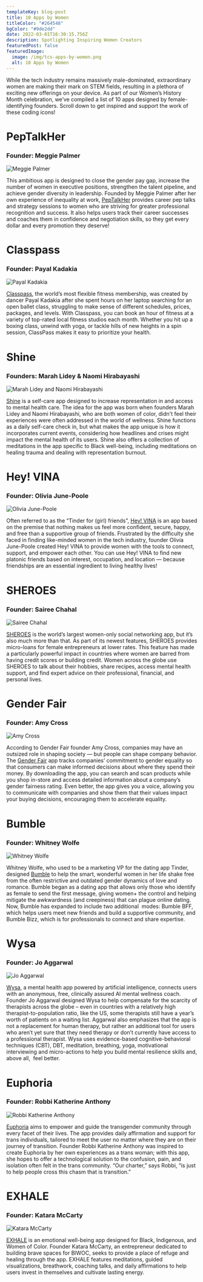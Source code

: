```yaml
---
templateKey: blog-post
title: 10 Apps by Women
titleColor: "#264548"
bgColor: "#9de2dd"
date: 2022-03-01T16:30:15.756Z
description: Spotlighting Inspiring Women Creators
featuredPost: false
featuredImage:
  image: /img/tcs-apps-by-women.png
  alt: 10 Apps by Women
---
```

While the tech industry remains massively male-dominated, extraordinary women are making their mark on STEM fields, resulting in a plethora of exciting new offerings on your device. As part of our Women’s History Month celebration, we’ve compiled a list of 10 apps designed by female-identifying founders. Scroll down to get inspired and support the work of these coding icons!





# PepTalkHer

### Founder: Meggie Palmer

![Meggie Palmer](/img/1.png)

This ambitious app is designed to close the gender pay gap, increase the number of women in executive positions, strengthen the talent pipeline, and achieve gender diversity in leadership. Founded by Meggie Palmer after her own experience of inequality at work, [PepTalkHer](https://www.peptalkher.com/) provides career pep talks and strategy sessions to women who are striving for greater professional recognition and success. It also helps users track their career successes and coaches them in confidence and negotiation skills, so they get every dollar and every promotion they deserve! 



# Classpass

### Founder: Payal Kadakia

![Payal Kadakia](/img/2.png)

[Classpass](https://classpass.com/), the world’s most flexible fitness membership, was created by dancer Payal Kadakia after she spent hours on her laptop searching for an open ballet class, struggling to make sense of different schedules, prices, packages, and levels. With Classpass, you can book an hour of fitness at a variety of top-rated local fitness studios each month. Whether you hit up a boxing class, unwind with yoga, or tackle hills of new heights in a spin session, ClassPass makes it easy to prioritize your health.

# Shine

### Founders: Marah Lidey & Naomi Hirabayashi

![Marah Lidey and Naomi Hirabayashi](/img/3.png "Photo credit: Kim Li")

[Shine](https://www.theshineapp.com/) is a self-care app designed to increase representation in and access to mental health care. The idea for the app was born when founders Marah Lidey and Naomi Hirabayashi, who are both women of color, didn't feel their experiences were often addressed in the world of wellness. Shine functions as a daily self-care check in, but what makes the app unique is how it incorporates current events, considering how headlines and crises might impact the mental health of its users. Shine also offers a collection of meditations in the app specific to Black well-being, including meditations on healing trauma and dealing with representation burnout.



# Hey! VINA

### Founder: Olivia June-Poole

![Olivia June-Poole](/img/4.png)

Often referred to as the “Tinder for (girl) friends”, [Hey! VINA](https://www.heyvina.com/) is an app based on the premise that nothing makes us feel more confident, secure, happy, and free than a supportive group of friends. Frustrated by the difficulty she faced in finding like-minded women in the tech industry, founder Olivia June-Poole created Hey! VINA to provide women with the tools to connect, support, and empower each other. You can use Hey! VINA to find new platonic friends based on interest, occupation, and location — because friendships are an essential ingredient to living healthy lives!



# SHEROES

### Founder: Sairee Chahal

![](/img/5.png "Sairee Chahal")

[SHEROES](https://sheroes.com/) is the world’s largest women-only social networking app, but it’s also much more than that. As part of its newest features, SHEROES provides micro-loans for female entrepreneurs at lower rates. This feature has made a particularly powerful impact in countries where women are barred from having credit scores or building credit. Women across the globe use SHEROES to talk about their hobbies, share recipes, access mental health support, and find expert advice on their professional, financial, and personal lives.

# Gender Fair

### Founder: Amy Cross

![Amy Cross](/img/6.png)

According to Gender Fair founder Amy Cross, companies may have an outsized role in shaping society — but people can shape company behavior. The [Gender Fair](https://www.genderfair.com/) app tracks companies’ commitment to gender equality so that consumers can make informed decisions about where they spend their money. By downloading the app, you can search and scan products while you shop in-store and access detailed information about a company’s gender fairness rating. Even better, the app gives you a voice, allowing you to communicate with companies and show them that their values impact your buying decisions, encouraging them to accelerate equality.



# Bumble

### Founder: Whitney Wolfe

![Whitney Wolfe](/img/7.png "Photo credit: Bumble")

Whitney Wolfe, who used to be a marketing VP for the dating app Tinder, designed [Bumble](https://bumble.com/) to help the smart, wonderful women in her life shake free from the often restrictive and outdated gender dynamics of love and romance. Bumble began as a dating app that allows only those who identify as female to send the first message, giving women+ the control and helping mitigate the awkwardness (and creepiness) that can plague online dating. Now, Bumble has expanded to include two additional  modes: Bumble BFF, which helps users meet new friends and build a supportive community, and Bumble Bizz, which is for professionals to connect and share expertise. 



# Wysa

### Founder: Jo Aggarwal

![Jo Aggarwal](/img/8.png)

[Wysa](https://www.wysa.io/), a mental health app powered by artificial intelligence, connects users with an anonymous, free, clinically assured AI mental wellness coach. Founder Jo Aggarwal designed Wysa to help compensate for the scarcity of therapists across the globe – even in countries with a relatively high therapist-to-population ratio, like the US, some therapists still have a year’s worth of patients on a waiting list. Aggarwal also emphasizes that the app is not a replacement for human therapy, but rather an additional tool for users who aren’t yet sure that they need therapy or don’t currently have access to a professional therapist. Wysa uses evidence-based cognitive-behavioral techniques (CBT), DBT, meditation, breathing, yoga, motivational interviewing and micro-actions to help you build mental resilience skills and, above all,  feel better.

# Euphoria

### Founder: Robbi Katherine Anthony

![Robbi Katherine Anthony](/img/9.png "Photo credit: Young Kwak")

[Euphoria](https://euphoria.lgbt/) aims to empower and guide the transgender community through every facet of their lives. The app provides daily affirmation and support for trans individuals, tailored to meet the user no matter where they are on their journey of transition. Founder Robbi Katherine Anthony was inspired to create Euphoria by her own experiences as a trans woman; with this app, she hopes to offer a technological solution to the confusion, pain, and isolation often felt in the trans community. “Our charter,” says Robbi, “is just to help people cross this chasm that is transition.”



# EXHALE

### Founder: Katara McCarty

![Katara McCarty](/img/10.png)

[EXHALE](https://www.exhalesite.com/) is an emotional well-being app designed for Black, Indigenous, and Women of Color. Founder Katara McCarty, an entrepreneur dedicated to building brave spaces for BlWOC, seeks to provide a place of refuge and healing through the app. EXHALE features meditations, guided visualizations, breathwork, coaching talks, and daily affirmations to help users invest in themselves and cultivate lasting energy.